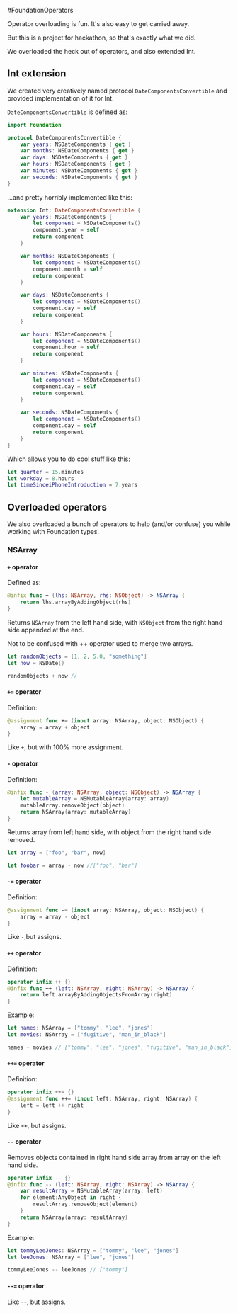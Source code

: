 #FoundationOperators

Operator overloading is fun. It's also easy to get carried away. 

But this is a project for hackathon, so that's exactly what we did.

We overloaded the heck out of operators, and also extended Int.


## Int extension

We created very creatively named protocol `DateComponentsConvertible` and
provided implementation of it for Int.

`DateComponentsConvertible` is defined as:

```swift 
import Foundation

protocol DateComponentsConvertible {
    var years: NSDateComponents { get }
    var months: NSDateComponents { get }
    var days: NSDateComponents { get }
    var hours: NSDateComponents { get }
    var minutes: NSDateComponents { get }
    var seconds: NSDateComponents { get }
}
```

...and pretty horribly implemented like this:

```swift
extension Int: DateComponentsConvertible {
    var years: NSDateComponents {
        let component = NSDateComponents()
        component.year = self
        return component
    }

    var months: NSDateComponents {
        let component = NSDateComponents()
        component.month = self
        return component
    }

    var days: NSDateComponents {
        let component = NSDateComponents()
        component.day = self
        return component
    }

    var hours: NSDateComponents {
        let component = NSDateComponents()
        component.hour = self
        return component
    }

    var minutes: NSDateComponents {
        let component = NSDateComponents()
        component.day = self
        return component
    }

    var seconds: NSDateComponents {
        let component = NSDateComponents()
        component.day = self
        return component
    }
}
```

Which allows you to do cool stuff like this:

```swift
let quarter = 15.minutes
let workday = 8.hours
let timeSinceiPhoneIntroduction = 7.years
```

## Overloaded operators

We also overloaded a bunch of operators to help (and/or confuse) you while
working with Foundation types.

### NSArray
#### `+` operator
Defined as:

```swift
@infix func + (lhs: NSArray, rhs: NSObject) -> NSArray {
    return lhs.arrayByAddingObject(rhs)
}
```

Returns `NSArray` from the left hand side, with `NSObject` from the right hand
side appended at the end.

Not to be confused with ++ operator used to merge two arrays.

```swift
let randomObjects = [1, 2, 5.0, "something"]
let now = NSDate()

randomObjects + now //

```

#### `+=` operator

Definition:

```swift
@assignment func += (inout array: NSArray, object: NSObject) {
    array = array + object
}
```

Like `+`, but with 100% more assignment.

#### `-` operator

Definition:

```swift
@infix func - (array: NSArray, object: NSObject) -> NSArray {
    let mutableArray = NSMutableArray(array: array)
    mutableArray.removeObject(object)
    return NSArray(array: mutableArray)
}
```

Returns array from left hand side, with object from the right hand side
removed.

```swift
let array = ["foo", "bar", now]

let foobar = array - now //["foo", "bar"]
```

#### `-=` operator

Definition:

```swift
@assignment func -= (inout array: NSArray, object: NSObject) {
    array = array - object
}
```

Like `-`,but assigns.

#### `++` operator

Definition:

```swift
operator infix ++ {}
@infix func ++ (left: NSArray, right: NSArray) -> NSArray {
    return left.arrayByAddingObjectsFromArray(right)
}
```
Example:
```swift
let names: NSArray = ["tommy", "lee", "jones"]
let movies: NSArray = ["fugitive", "man_in_black"]

names + movies // ["tommy", "lee", "jones", "fugitive", "man_in_black"]
```

#### `++=` operator

Definition:

```swift
operator infix ++= {}
@assignment func ++= (inout left: NSArray, right: NSArray) {
    left = left ++ right
}
```

Like `++`, but assigns.

####  `--` operator

Removes objects contained in right hand side array from array on the left hand
side.

```swift
operator infix -- {}
@infix func -- (left: NSArray, right: NSArray) -> NSArray {
    var resultArray = NSMutableArray(array: left)
    for element:AnyObject in right {
        resultArray.removeObject(element)
    }
    return NSArray(array: resultArray)
}
```

Example:

```swift
let tommyLeeJones: NSArray = ["tommy", "lee", "jones"]
let leeJones: NSArray = ["lee", "jones"]

tommyLeeJones -- leeJones // ["tommy"]
```

#### `--=` operator

Like --, but assigns.
